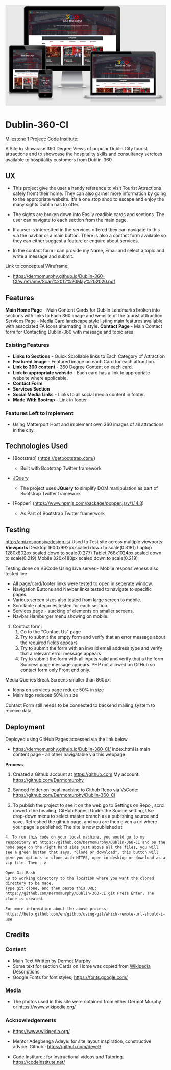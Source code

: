 <img src="./media/images/amiResponsiveDublin360.png" style="margin: 0;">

# Dublin-360-CI
Milestone 1 Project: Code Institute:

A Site to showcase 360 Degree Views of popular Dublin City tourist attractions and to showcase the hospitality skills and consultancy sercices available to hospitality customers from Dublin-360
 
## UX

- This project give the user a handy reference to visit Tourist Attractions safely fromt their home. They can also garner more information by going to the appropriate website. It's a one stop shop to escape and enjoy the many sights Dublin has to offer.
- The sights are broken down into Easily readible cards and sections. The user can navigate to each section from the main page.

- If a user is interestted in the services offered they can navigate to this via the navbar or a main button.
There is also a contact form available so they can either suggest a feature or enquire about services.
- In the contact form I can provide my Name, Email and select a topic and write a message and submit.


Link to conceptual Wireframe:
- https://dermomurphy.github.io/Dublin-360-CI/wireframe/Scan%2012%20May%202020.pdf

## Features

**Main Home Page** - Main Content Cards for Dublin Landmarks broken into sections with links to Each 360 image and website of the tourist atttraction.
Services Page - Media Card landscape style listing main features available with associated FA Icons alternating in style.
**Contact Page** - Main Contact form for Contacting Dublin-360 with message and topic area
 
### Existing Features
- **Links to Sections** - Quick Scrollable links to Each Category of Attraction
- **Featured Image** - Featured image on each Card for each attraction.
- **Link to 360 content** - 360 Degree Content on each card.
- **Link to appropriate website** - Each card has a link to appropriate website where applicable.
- **Contact Form**
- **Services Section**
- **Social Media Links** - Links to all social media content in footer.
- **Made With Bootrap** - Link in footer



### Features Left to Implement
- Using Matterport Host and implement own 360 images of all attractions in the city.

## Technologies Used

- [Bootstrap] (https://getbootstrap.com/)
    - Built with Bootstrap Twitter framework

- [JQuery](https://jquery.com)
    - The project uses **JQuery** to simplify DOM manipulation as part of Bootstrap Twitter framework
- [Popper] (https://www.npmjs.com/package/popper.js/v/1.14.3)
  - As Part of Bootstrap Twitter framerwork

## Testing
http://ami.responsivedesign.is/  Used to Test site across multiple viewports:
**Viewports**
Desktop
    1600x992px scaled down to scale(0.3181)
Laptop
    1280x802px scaled down to scale(0.277)
Tablet
    768x1024px scaled down to scale(0.219)
Mobile
    320x480px scaled down to scale(0.219) 

Testing done on VSCode Using Live server.- Mobile responsiveness also tested live

- All page/card/footer links were tested to open in seperate window.
- Navigation Buttons and Navbar links tested to navigate to specific pages.
- Various screen sizes also tested from large screen to mobile.
- Scrollable categories tested for each section.
- Services page - stacking of elements on smaller screens.
- Navbar Hamburger menu showing on mobile.

1. Contact form:
    1. Go to the "Contact Us" page
    2. Try to submit the empty form and verify that an error message about the required fields appears
    3. Try to submit the form with an invalid email address type and verify that a relevant error message appears
    4. Try to submit the form with all inputs valid and verify that a the form Success page message appears. PHP not allowed on GitHub so contact form only Front end only.

Media Queries Break Screens smaller than 860px:
- Icons on services page reduce 50% in size
- Main logo reduces 50% in size

Contact Form still needs to be connected to backend mailing system to receive data


## Deployment
Deployed using GitHub Pages accessed via the link below
 - https://dermomurphy.github.io/Dublin-360-CI/
 index.html is main content page - all other navigatable via this webpage

  **Process**
   1. Created a Github account at https://github.com My account: https://github.com/Dermomurphy

   2. Synced folder on local machine to Github Repo via VsCode: https://github.com/Dermomurphy/Dublin-360-CI

   3. To publish the project to see it on the web go to Settings on Repo , scroll down to the heading, GitHub Pages. Under the Source setting, Use drop-down menu to select master branch as a publishing source and save. Refreshed the github page, and you are then given a url where your page is published; The site is now published at 

    4. To run this code on your local machine, you would go to my respository at https://github.com/Dermomurphy/Dublin-360-CI and on the home page on the right hand side just above all the files, you will see a green button that says, "Clone or download", this button will give you options to clone with HTTPS, open in desktop or download as a zip file. Then --> 

    Open Git Bash
    CD to working directory to the location where you want the cloned directory to be made.
    Type git clone, and then paste this URL: https://github.com/Dermomurphy/Dublin-360-CI.git Press Enter. The clone is created.

    For more information about the above process; https://help.github.com/en/github/using-git/which-remote-url-should-i-use

## Credits

### Content
- Main Text Written by Dermot Murphy
- Some text for section Cards on Home was copied from [Wikipedia](https://en.wikipedia.org/wiki/) Descriptions
- Google Fonts for font styles; https://fonts.google.com/

### Media
- The photos used in this site were obtained from either Dermot Murphy or 
https://www.wikipedia.org/

### Acknowledgements

- https://www.wikipedia.org/

- Mentor Adegbenga Adeye:  for site layout inspiration, constructive advice. Github : https://github.com/deye9

- Code Institure : for instructional videos and Tutoring. https://codeinstitute.net/
